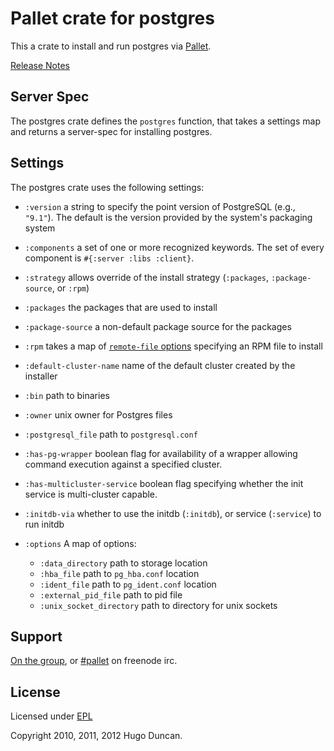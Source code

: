 # Pallet crate for postgres

This a crate to install and run postgres via [Pallet](http://pallet.github.com/pallet).

[Release Notes](ReleaseNotes.md)

## Server Spec

The postgres crate defines the `postgres` function, that takes a settings map
and returns a server-spec for installing postgres.

## Settings

The postgres crate uses the following settings:

* `:version`
  a string to specify the point version of PostgreSQL (e.g., `"9.1"`). The default is the version provided by the system's packaging system

* `:components`
  a set of one or more recognized keywords. The set of every component is `#{:server :libs :client}`.

* `:strategy`
  allows override of the install strategy (`:packages`, `:package-source`, or `:rpm`)

* `:packages`
  the packages that are used to install

* `:package-source`
  a non-default package source for the packages

* `:rpm`
  takes a map of [`remote-file` options](http://palletops.com/pallet/api/0.7/pallet.action.remote-file.html) specifying an RPM file to install

* `:default-cluster-name`
  name of the default cluster created by the installer

* `:bin`
  path to binaries

* `:owner`
  unix owner for Postgres files

* `:postgresql_file`
  path to `postgresql.conf`

* `:has-pg-wrapper`
  boolean flag for availability of a wrapper allowing command execution against a specified cluster.

* `:has-multicluster-service`
  boolean flag specifying whether the init service is multi-cluster capable.

* `:initdb-via`
  whether to use the initdb (`:initdb`), or service (`:service`) to run initdb

* `:options`
  A map of options:
  - `:data_directory`
    path to storage location
  - `:hba_file`
    path to `pg_hba.conf` location
  - `:ident_file`
    path to `pg_ident.conf` location
  - `:external_pid_file`
    path to pid file
  - `:unix_socket_directory`
    path to directory for unix sockets

## Support

[On the group](http://groups.google.com/group/pallet-clj), or
[#pallet](http://webchat.freenode.net/?channels=#pallet) on freenode irc.

## License

Licensed under [EPL](http://www.eclipse.org/legal/epl-v10.html)

Copyright 2010, 2011, 2012 Hugo Duncan.

